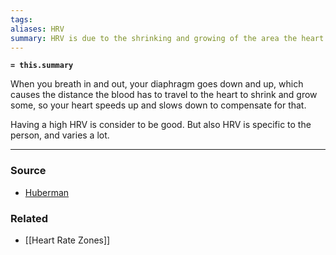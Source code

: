 ```yaml
---
tags: 
aliases: HRV
summary: HRV is due to the shrinking and growing of the area the heart has to work with due to movement of the diaphragm.
---
```

**`= this.summary`**

When you breath in and out, your diaphragm goes down and up, which causes the distance the blood has to travel to the heart to shrink and grow some, so your heart speeds up and slows down to compensate for that. 

Having a high HRV is consider to be good. But also HRV is specific to the person, and varies a lot.

---
### Source
- [Huberman](https://youtu.be/msGKrclcsbc?si=lW2j4juIXmU60Z96)

### Related
- [[Heart Rate Zones]]